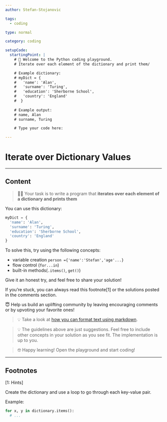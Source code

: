 ```yaml
---
author: Stefan-Stojanovic

tags:
  - coding

type: normal

category: coding

setupCode:
  startingPoint: |
    # 👋 Welcome to the Python coding playground. 
    # Iterate over each element of the dictionary and print them/

    # Example dictionary:
    # myDict = {
    #   'name': 'Alan', 
    #   'surname': 'Turing', 
    #   'education': 'Sherborne School', 
    #   'country': 'England'
    #  }
    
    # Example output:
    # name, Alan
    # surname, Turing

    # Type your code here:

---
```


# Iterate over Dictionary Values

---

## Content

> 👩‍💻 Your task is to write a program that **iterates over each element of a dictionary and prints them**

You can use this dictionary:
```python
myDict = {
  'name': 'Alan', 
  'surname': 'Turing', 
  'education': 'Sherborne School', 
  'country': 'England'
}
```


To solve this, try using the following concepts:
- variable creation `person ={'name':'Stefan','age'...}`
- flow control (`for...in`)
- built-in methods(`.items()`, `get()`)

Give it an honest try, and feel free to share your solution!

If you’re stuck, you can always read this footnote[1] or the solutions posted in the comments section.

😇 Help us build an uplifting community by leaving encouraging comments or by upvoting your favorite ones!

> 💡 Take a look at [how you can format text using markdown](https://www.enki.com/glossary/general/markdown-formatting).

> 💡 The guidelines above are just suggestions. Feel free to include other concepts in your solution as you see fit. The implementation is up to you.

> 🤓 Happy learning! Open the playground and start coding!

---

## Footnotes

[1: Hints]

Create the dictionary and use a loop to go through each key-value pair.

Example:
```python
for x, y in dictionary.items():
  # ...
```
